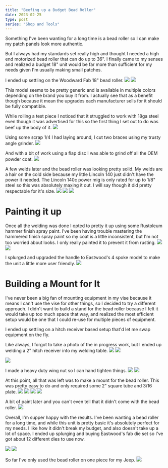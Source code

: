 ```yaml
---
title: "Beefing up a Budget Bead Roller"
date: 2023-02-25
type: post
series: "Shop and Tools"
---
```


Something I've been wanting for a long time is a bead roller so I can make my patch panels look more authentic.

But I always had my standards set really high and thought I needed a high end motorized bead roller that can do up to 36". I finally came to my senses and realized a budget 18" unit would be far more than sufficient for my needs given I'm usually making small patches.

I ended up settling on the Woodward Fab 18" bead roller.
![](images/1.jpg)
![](images/2.jpg)

This model seems to be pretty generic and is available in multiple colors depending on the brand you buy it from. I actually see that as a benefit though because it mean the upgrades each manufacturer sells for it should be fully compatible.

While rolling a test piece I noticed that it struggled to work with 18ga steel even though it was advertised for this so the first thing I set out to do was beef up the body of it.
![](images/3.jpg)

Using some scrap 1/4 I had laying around, I cut two braces using my trusty angle grinder.
![](images/4.jpg)

And with a bit of work using a flap disc I was able to grind off all the OEM powder coat.
![](images/5.jpg)

A few welds later and the bead roller was looking pretty solid. My welds are a hair on the cold side because my little Lincoln 140 just didn't have the power it needed. The Lincoln 140c power mig is only rated for up to 1/8" steel so this was absolutely maxing it out. I will say though it did pretty respectable for it's size.
![](images/6.jpg)
![](images/7.jpg)
![](images/8.jpg)

# Painting it up

Once all the welding was done I opted to pretty it up using some Rustoleum hammer finish spray paint. I've been having trouble mastering the hammered finish spray paint so my coat is a little inconsistent, but I'm not too worried about looks. I only really painted it to prevent it from rusting.
![](images/9.jpg)
![](images/10.jpg)

I splurged and upgraded the handle to Eastwood's 4 spoke model to make the unit a little more user friendly.
![](images/11.jpg)

# Building a Mount for It

I've never been a big fan of mounting equipment in my vise because it means I can't use the vise for other things, so I decided to try a different approach. I didn't want to build a stand for the bead roller because I felt it would take up too much space that way, and realized the most efficient setup would be one that I could re-use for multiple pieces of equipment.

I ended up settling on a hitch receiver based setup that'd let me swap equipment on the fly.

Like always, I forgot to take a photo of the in progress work, but I ended up welding a 2" hitch receiver into my welding table.
![](images/12.jpg)
![](images/13.jpg)

![](images/14.jpg)

I made a heavy duty wing nut so I can hand tighten things.
![](images/15.jpg)
![](images/16.jpg)

At this point, all that was left was to make a mount for the bead roller. This was pretty easy to do and only required some 2" square tube and 3/16 plate.
![](images/17.jpg)
![](images/18.jpg)
![](images/19.jpg)
![](images/20.jpg)

A bit of paint later and you can't even tell that it didn't come with the bead roller.
![](images/21.jpg)

Overall, I'm supper happy with the results. I've been wanting a bead roller for a long time, and while this unit is pretty basic it's absolutely perfect for my needs. I like how it didn't break my budget, and also doesn't take up a lot of space. I ended up splurging and buying Eastwood's fab die set so I've got about 12 different dies to use now.

![](images/22.jpg)
![](images/23.jpg)

So far I've only used the bead roller on one piece for my Jeep.
![](images/24.jpg)
